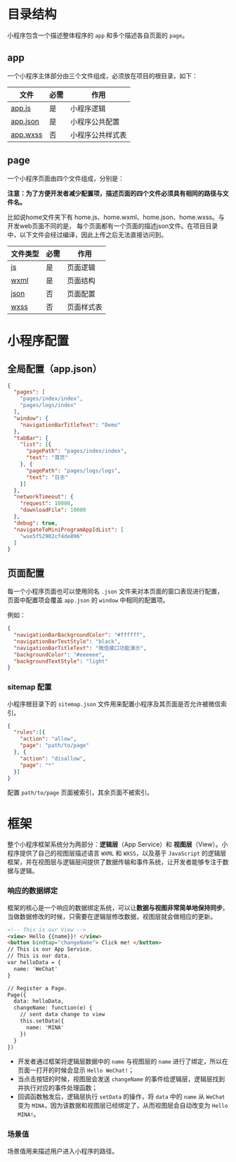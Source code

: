 # 目录结构

小程序包含一个描述整体程序的 `app` 和多个描述各自页面的 `page`。

## app

一个小程序主体部分由三个文件组成，必须放在项目的根目录，如下：

| 文件                                                         | 必需 | 作用             |
| ------------------------------------------------------------ | ---- | ---------------- |
| [app.js](https://developers.weixin.qq.com/miniprogram/dev/framework/app-service/app.html) | 是   | 小程序逻辑       |
| [app.json](https://developers.weixin.qq.com/miniprogram/dev/framework/config.html) | 是   | 小程序公共配置   |
| [app.wxss](https://developers.weixin.qq.com/miniprogram/dev/framework/view/wxss.html) | 否   | 小程序公共样式表 |



## page

一个小程序页面由四个文件组成，分别是：

**注意：为了方便开发者减少配置项，描述页面的四个文件必须具有相同的路径与文件名。**

比如说home文件夹下有 home.js、home.wxml、home.json、home.wxss。与开发web页面不同的是， 每个页面都有一个页面的描述json文件。在项目目录中，以下文件会经过编译，因此上传之后无法直接访问到。

| 文件类型                                                     | 必需 | 作用       |
| ------------------------------------------------------------ | ---- | ---------- |
| [js](https://developers.weixin.qq.com/miniprogram/dev/framework/app-service/page.html) | 是   | 页面逻辑   |
| [wxml](https://developers.weixin.qq.com/miniprogram/dev/framework/view/wxml/) | 是   | 页面结构   |
| [json](https://developers.weixin.qq.com/miniprogram/dev/framework/config.html#%E9%A1%B5%E9%9D%A2%E9%85%8D%E7%BD%AE) | 否   | 页面配置   |
| [wxss](https://developers.weixin.qq.com/miniprogram/dev/framework/view/wxss.html) | 否   | 页面样式表 |



# 小程序配置

## 全局配置（app.json）

```json
{
  "pages": [
    "pages/index/index",
    "pages/logs/index"
  ],
  "window": {
    "navigationBarTitleText": "Demo"
  },
  "tabBar": {
    "list": [{
      "pagePath": "pages/index/index",
      "text": "首页"
    }, {
      "pagePath": "pages/logs/logs",
      "text": "日志"
    }]
  },
  "networkTimeout": {
    "request": 10000,
    "downloadFile": 10000
  },
  "debug": true,
  "navigateToMiniProgramAppIdList": [
    "wxe5f52902cf4de896"
  ]
}
```



## 页面配置

每一个小程序页面也可以使用同名 `.json` 文件来对本页面的窗口表现进行配置，页面中配置项会覆盖 `app.json` 的 `window` 中相同的配置项。

例如：

```json
{
  "navigationBarBackgroundColor": "#ffffff",
  "navigationBarTextStyle": "black",
  "navigationBarTitleText": "微信接口功能演示",
  "backgroundColor": "#eeeeee",
  "backgroundTextStyle": "light"
}
```



### sitemap 配置

小程序根目录下的 `sitemap.json` 文件用来配置小程序及其页面是否允许被微信索引。

```json
{
  "rules":[{
    "action": "allow",
    "page": "path/to/page"
  }, {
    "action": "disallow",
    "page": "*"
  }]
}
```

配置 `path/to/page` 页面被索引，其余页面不被索引。



# 框架

整个小程序框架系统分为两部分：**逻辑层**（App Service）和 **视图层**（View）。小程序提供了自己的视图层描述语言 `WXML` 和 `WXSS`，以及基于 `JavaScript` 的逻辑层框架，并在视图层与逻辑层间提供了数据传输和事件系统，让开发者能够专注于数据与逻辑。



### 响应的数据绑定

框架的核心是一个响应的数据绑定系统，可以让**数据与视图非常简单地保持同步**。当做数据修改的时候，只需要在逻辑层修改数据，视图层就会做相应的更新。

```html
<!-- This is our View -->
<view> Hello {{name}}! </view>
<button bindtap="changeName"> Click me! </button>
// This is our App Service.
// This is our data.
var helloData = {
  name: 'WeChat'
}

// Register a Page.
Page({
  data: helloData,
  changeName: function(e) {
    // sent data change to view
    this.setData({
      name: 'MINA'
    })
  }
})
```

- 开发者通过框架将逻辑层数据中的 `name` 与视图层的 `name` 进行了绑定，所以在页面一打开的时候会显示 `Hello WeChat!`；
- 当点击按钮的时候，视图层会发送 `changeName` 的事件给逻辑层，逻辑层找到并执行对应的事件处理函数；
- 回调函数触发后，逻辑层执行 `setData` 的操作，将 `data` 中的 `name` 从 `WeChat` 变为 `MINA`，因为该数据和视图层已经绑定了，从而视图层会自动改变为 `Hello MINA!`。



### 场景值

场景值用来描述用户进入小程序的路径。
